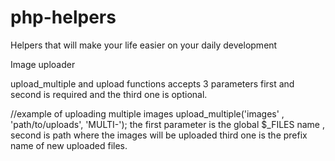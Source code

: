 # php-helpers
Helpers that will make your life easier on your daily development 

Image uploader

upload_multiple and upload functions accepts 3 parameters
first and second is required and the third one is optional.

//example of uploading multiple images
upload_multiple('images' , 'path/to/uploads', 'MULTI-');
the first parameter is the global $_FILES name , second is path where the images
will be uploaded third one is the prefix name of new uploaded files.
